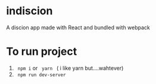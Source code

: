 # indiscion
A discion app made with React and bundled with webpack

# To run project 
1. <code> npm i</code> or <code> yarn </code>  ( i like yarn but....wahtever) 
2. <code> npm run dev-server</code>
